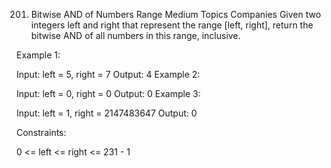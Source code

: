 201. Bitwise AND of Numbers Range
     Medium
     Topics
     Companies
     Given two integers left and right that represent the range [left, right], return the bitwise AND of all numbers in this range, inclusive.



Example 1:

Input: left = 5, right = 7
Output: 4
Example 2:

Input: left = 0, right = 0
Output: 0
Example 3:

Input: left = 1, right = 2147483647
Output: 0


Constraints:

0 <= left <= right <= 231 - 1